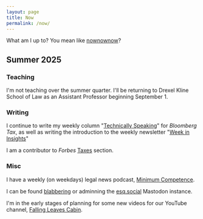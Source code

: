 ```yaml
---
layout: page
title: Now
permalink: /now/
---
```

What am I up to? You mean like [nownownow](https://nownownow.com/about "NowNowNow.com")?

## **Summer 2025**

### Teaching

I'm not teaching over the summer quarter. I'll be returning to Drexel Kline School of Law as an Assistant Professor beginning September 1. 

### Writing

I continue to write my weekly column "[Technically Speaking](https://news.bloombergtax.com/tax-insights-and-commentary/search?query=%22andrew%20leahey)" for *Bloomberg Tax*, as well as writing the introduction to the weekly newsletter "[Week in Insights](https://news.bloombergtax.com/tax-insights-and-commentary/search?query=%22Andrew%20leahey%22%20%22week%20in%20insights%22%0A)"

I am a contributor to *Forbes* [Taxes](https://www.forbes.com/taxes/) section.

### Misc

I have a weekly (on weekdays) legal news podcast, [Minimum Competence](https://www.minimumcomp.com).

I can be found [blabbering](https://esq.social/@andrew) or adminning the [esq.social](https://esq.social) Mastodon instance.

I'm in the early stages of planning for some new videos for our YouTube channel, [Falling Leaves Cabin](http://fallingleavescabin.com).
